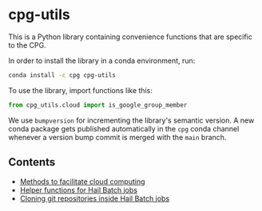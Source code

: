 # cpg-utils

This is a Python library containing convenience functions that are specific to the CPG.

In order to install the library in a conda environment, run:

```bash
conda install -c cpg cpg-utils
```

To use the library, import functions like this:

```python
from cpg_utils.cloud import is_google_group_member
```

We use `bumpversion` for incrementing the library's semantic version. A new conda package gets published automatically in the `cpg` conda channel whenever a version bump commit is merged with the `main` branch.


## Contents

- [Methods to facilitate cloud computing](documentation/cloud.md)
- [Helper functions for Hail Batch jobs](documentation/hail_batch.md)
- [Cloning git repositories inside Hail Batch jobs](documentation/git.md)